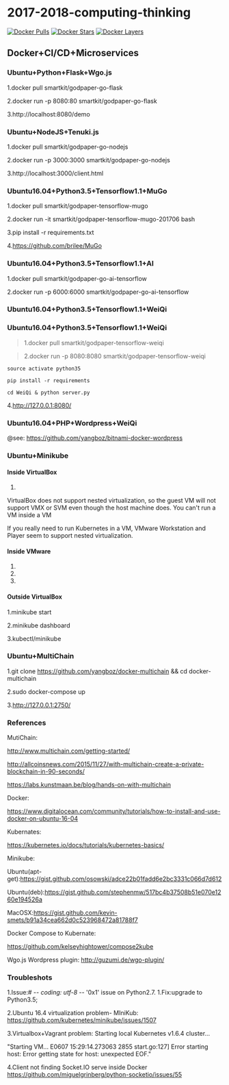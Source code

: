 # 2017-2018-computing-thinking

[![Docker Pulls](https://img.shields.io/docker/pulls/smartkit/godpaper-go-ai-player.svg?maxAge=2592000)](https://hub.docker.com/r/smartkit/godpaper-go-ai-player/)
[![Docker Stars](https://img.shields.io/docker/stars/smartkit/godpaper-go-ai-player.svg?maxAge=2592000)](https://hub.docker.com/r/smartkit/godpaper-go-ai-player/)
[![Docker Layers](https://images.microbadger.com/badges/image/smartkit/godpaper-go-ai-player.svg)](https://microbadger.com/images/smartkit/godpaper-go-ai-player "Get your own image badge on microbadger.com")

## Docker+CI/CD+Microservices

### Ubuntu+Python+Flask+Wgo.js

1.docker pull smartkit/godpaper-go-flask

2.docker run -p 8080:80 smartkit/godpaper-go-flask

3.http://localhost:8080/demo

### Ubuntu+NodeJS+Tenuki.js

1.docker pull smartkit/godpaper-go-nodejs

2.docker run -p 3000:3000 smartkit/godpaper-go-nodejs

3.http://localhost:3000/client.html

### Ubuntu16.04+Python3.5+Tensorflow1.1+MuGo

1.docker pull smartkit/godpaper-tensorflow-mugo

2.docker run -it smartkit/godpaper-tensorflow-mugo-201706 bash

3.pip install -r requirements.txt

4.https://github.com/brilee/MuGo

### Ubuntu16.04+Python3.5+Tensorflow1.1+AI

1.docker pull smartkit/godpaper-go-ai-tensorflow

2.docker run -p 6000:6000 smartkit/godpaper-go-ai-tensorflow

### Ubuntu16.04+Python3.5+Tensorflow1.1+WeiQi

### Ubuntu16.04+Python3.5+Tensorflow1.1+WeiQi

>1.docker pull smartkit/godpaper-tensorflow-weiqi

>2.docker run -p 8080:8080 smartkit/godpaper-tensorflow-weiqi

```
source activate python35

pip install -r requirements

cd WeiQi & python server.py
```

4.http://127.0.0.1:8080/

### Ubuntu16.04+PHP+Wordpress+WeiQi

@see: https://github.com/yangboz/bitnami-docker-wordpress


### Ubuntu+Minikube

#### Inside VirtualBox
1.
VirtualBox does not support nested virtualization, so the guest VM will not support VMX or SVM even though the host machine does. You can't run a VM inside a VM

If you really need to run Kubernetes in a VM, VMware Workstation and Player seem to support nested virtualization.

#### Inside VMware
1.

2.

3.


#### Outside VirtualBox
1.minikube start

2.minikube dashboard

3.kubectl/minikube

### Ubuntu+MultiChain

1.git clone https://github.com/yangboz/docker-multichain && cd docker-multichain

2.sudo docker-compose up

3.http://127.0.0.1:2750/

### 

### References

MutiChain:

http://www.multichain.com/getting-started/

http://allcoinsnews.com/2015/11/27/with-multichain-create-a-private-blockchain-in-90-seconds/

https://labs.kunstmaan.be/blog/hands-on-with-multichain

Docker:

https://www.digitalocean.com/community/tutorials/how-to-install-and-use-docker-on-ubuntu-16-04

Kubernates:

https://kubernetes.io/docs/tutorials/kubernetes-basics/

Minikube:

Ubuntu(apt-get):https://gist.github.com/osowski/adce22b01fadd6e2bc3331c066d7d612

Ubuntu(deb):https://gist.github.com/stephenmw/517bc4b37508b51e070e1260e194526a

MacOSX:https://gist.github.com/kevin-smets/b91a34cea662d0c523968472a81788f7

Docker Compose to Kubernate:

https://github.com/kelseyhightower/compose2kube

Wgo.js Wordpress plugin: http://guzumi.de/wgo-plugin/

### Troubleshots

1.Issue:# -*- coding: utf-8 -*-  '0x1\' issue on Python2.7.
1.Fix:upgrade to Python3.5;

2.Ubuntu 16.4 virtualization problem- MIniKub: https://github.com/kubernetes/minikube/issues/1507

3.Virtualbox+Vagrant problem: Starting local Kubernetes v1.6.4 cluster...

"Starting VM...
E0607 15:29:14.273063    2855 start.go:127] Error starting host: Error getting state for host: unexpected EOF."

4.Client not finding Socket.IO serve inside Docker
https://github.com/miguelgrinberg/python-socketio/issues/55


